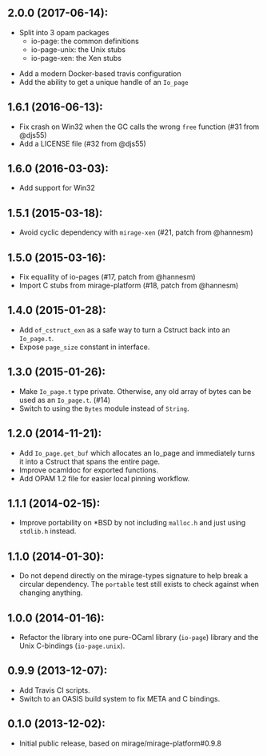 ## 2.0.0 (2017-06-14):
* Split into 3 opam packages
  - io-page: the common definitions
  - io-page-unix: the Unix stubs
  - io-page-xen: the Xen stubs
- Add a modern Docker-based travis configuration
- Add the ability to get a unique handle of an `Io_page`

## 1.6.1 (2016-06-13):
* Fix crash on Win32 when the GC calls the wrong `free` function (#31 from @djs55)
* Add a LICENSE file (#32 from @djs55)

## 1.6.0 (2016-03-03):
* Add support for Win32

## 1.5.1 (2015-03-18):
* Avoid cyclic dependency with `mirage-xen` (#21, patch from @hannesm)

## 1.5.0 (2015-03-16):
* Fix equallity of io-pages (#17, patch from @hannesm)
* Import C stubs from mirage-platform (#18, patch from @hannesm)

## 1.4.0 (2015-01-28):
* Add `of_cstruct_exn` as a safe way to turn a Cstruct back into an `Io_page.t`.
* Expose `page_size` constant in interface.

## 1.3.0 (2015-01-26):
* Make `Io_page.t` type private. Otherwise, any old array of bytes
  can be used as an `Io_page.t`. (#14)
* Switch to using the `Bytes` module instead of `String`.

## 1.2.0 (2014-11-21):
* Add `Io_page.get_buf` which allocates an Io_page
  and immediately turns it into a Cstruct that spans the
  entire page.
* Improve ocamldoc for exported functions.
* Add OPAM 1.2 file for easier local pinning workflow.

## 1.1.1 (2014-02-15):
* Improve portability on *BSD by not including `malloc.h` and
  just using `stdlib.h` instead.

## 1.1.0 (2014-01-30):
* Do not depend directly on the mirage-types signature to help
  break a circular dependency.  The `portable` test still exists
  to check against when changing anything.

## 1.0.0 (2014-01-16):
* Refactor the library into one pure-OCaml library (`io-page`)
  library and the Unix C-bindings (`io-page.unix`).

## 0.9.9 (2013-12-07):
* Add Travis CI scripts.
* Switch to an OASIS build system to fix META and C bindings.

## 0.1.0 (2013-12-02):
* Initial public release, based on mirage/mirage-platform#0.9.8
